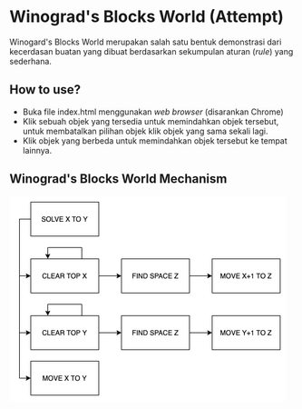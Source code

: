# Winograd's Blocks World (Attempt)


Winogard's Blocks World merupakan salah satu bentuk demonstrasi dari kecerdasan buatan yang dibuat berdasarkan sekumpulan aturan (*rule*) yang sederhana.

## How to use?

  - Buka file index.html menggunakan *web browser* (disarankan Chrome)
  - Klik sebuah objek yang tersedia untuk memindahkan objek tersebut, untuk membatalkan pilihan objek klik objek yang sama sekali lagi. 
  - Klik objek yang berbeda untuk memindahkan objek tersebut ke tempat lainnya.


## Winograd's Blocks World Mechanism

![Winograd's Blocks World Rules](https://github.com/bwbkwk/Artificial-Intelligence-Demos/blob/master/images/Winograd's%20Block%20World.png "Winograd's Blocks World Rules")
